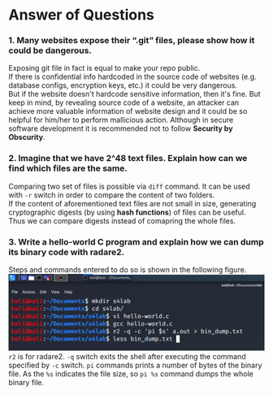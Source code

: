 # Answer of Questions  
### 1. Many websites expose their “.git” files, please show how it could be dangerous.  
Exposing git file in fact is equal to make your repo public.  
If there is confidential info hardcoded in the source code of websites (e.g. database configs, encryption keys, etc.) it could be very dangerous.  
But if the website doesn't hardcode sensitive information, then it's fine. But keep in mind, by revealing source code of a website, an attacker can achieve more valuable information of website design and it could be so helpful for him/her to perform mallicious action. Although in secure software development it is recommended not to follow **Security by Obscurity**.  
### 2. Imagine that we have 2^48 text files. Explain how can we find which files are the same.  
Comparing two set of files is possible via `diff` command. It can be used with `-r` switch in order to compare the content of two folders.  
If the content of aforementioned text files are not small in size, generating cryptographic digests (by using **hash functions**) of files can be useful. Thus we can compare digests instead of comapring the whole files.  
### 3. Write a hello-world C program and explain how we can dump its binary code with radare2.  
Steps and commands entered to do so is shown in the following figure.  
![radare2](r2.png)  
`r2` is for radare2. `-q` switch exits the shell after executing the command specified by `-c` switch. `pi` commands prints a number of bytes of the binary file. As the `%s` indicates the file size, so `pi %s` command dumps the whole binary file.  
